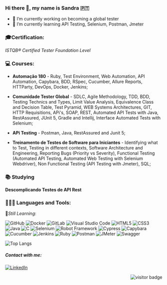 ### Hi there 👋, my name is Sandra :portugal:

- :dart: I’m currently working on becoming a global tester
- :book: I’m currently learning API Testing, Selenium, Postman, Jmeter

### :mortar_board:Certification:

_ISTQB® Certified Tester Foundation Level_

### :computer: Courses:

- **Automação 180** - Ruby, Test Environment, Web Automation, API Automation, Capybara, BDD, RSpec, Cucumber, Allure Reports, HTTParty, DevOps, Docker, Jenkins;

- **Comunidade Tester Global** - SDLC, Agile Methodology, TDD, BDD, Testing Technics and Types, Limit Value Analysis, Equivalence Class and Decision Table, Test Pyramid, WEB Systems Architectures, GIT, HTTP Requisitions, APi's, SOAP, REST, Automated API Tests with Java, RestAssured, JUnit 5, Gradle and Intellij, Interface Automated Tests with Selenium;

- **APi Testing** - Postman, Java, RestAssured and Junit 5;

- **Treinamento de Testes de Software para Iniciantes** - Identifying what to Test, Testing in different contexts, Software Architecture and Engineering, Reporting Bugs (Priority vs Severity), Functional Testing (Automated API Testing, Automated Web Testing with Selenium Webdriver), Non Functional Testing (API Testing with Jmeter), SQL;

### :books: Studying

**Descomplicando Testes de API Rest**

### 👩🏻‍💻 Languages and Tools:

:beginner:_Still Learning_:

![GitHub]("icons/github.png")
![Docker]("icons/docker.png")
![GitLab]("icons/gitlab.png")
![Visual Studio Code]("icons/vscode.png")
![HTML5]("icons/html.png")
![CSS3]("icons/cdd.png")
![Java]("icons/java.png")
![C]("icons/c.png")
![Selenium]("icons/selenium.png")
![Robot Framework]("icons/robot.png")
![Cypress]("icons/cypress.png")
![Capybara]("icons/capybara.png")
![Cucumber]("icons/cucumber.png")
![Jenkins]("icons/jenkins.png")
![Ruby]("icons/ruby.png")
![Postman]("icons/postman.png")
![JMeter]("icons/JMeter.png")
![Swagger]("icons/Swagger.png")

![Top Langs](https://github-readme-stats.vercel.app/api/top-langs/?username=sandra-lourenco&layout=compact&theme=tokyonight)

##### Contact with me:

<a href="https://www.linkedin.com/in/sandralourenco/" target="_blank"><img src="https://img.shields.io/badge/LinkedIn-%230077B5.svg?&style=flat-square&logo=linkedin&logoColor=white" alt="LinkedIn"></a>

<!--[<img align="left" alt="Sandra Lourenço | LinkedIn" width="22px" src="https://cdn.jsdelivr.net/npm/simple-icons@v3/icons/linkedin.svg" />][linkedin]

[linkedin]: https://www.linkedin.com/in/sandralourenco/
-->
<p align="right">
<img src="https://visitor-badge.glitch.me/badge?page_id=sandra-lourenco.visitor-badge" alt="visitor badge"/>
</p>

